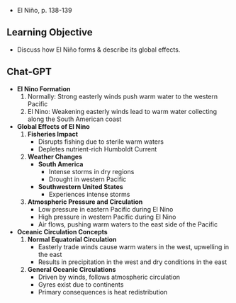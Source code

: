 - El Niño, p. 138-139

## Learning Objective
- Discuss how El Niño forms & describe its global effects.

## Chat-GPT
- **El Nino Formation**
	1. Normally: Strong easterly winds push warm water to the western Pacific
	2. El Nino: Weakening easterly winds lead to warm water collecting along the South American coast
- **Global Effects of El Nino**
	1. **Fisheries Impact**
		- Disrupts fishing due to sterile warm waters
		- Depletes nutrient-rich Humboldt Current
	2. **Weather Changes**
		- **South America**
			- Intense storms in dry regions
			- Drought in western Pacific
		- **Southwestern United States**
			- Experiences intense storms
	1. **Atmospheric Pressure and Circulation**
		- Low pressure in eastern Pacific during El Nino
		- High pressure in western Pacific during El Nino
		- Air flows, pushing warm waters to the east side of the Pacific
- **Oceanic Circulation Concepts**
	1. **Normal Equatorial Circulation**
		- Easterly trade winds cause warm waters in the west, upwelling in the east
		- Results in precipitation in the west and dry conditions in the east
	1. **General Oceanic Circulations**
		- Driven by winds, follows atmospheric circulation
		- Gyres exist due to continents
		- Primary consequences is heat redistribution